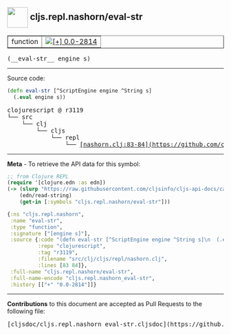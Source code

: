 ## <img width="48px" valign="middle" src="http://i.imgur.com/Hi20huC.png"> cljs.repl.nashorn/eval-str

 <table border="1">
<tr>

<td>function</td>
<td><a href="https://github.com/cljsinfo/cljs-api-docs/tree/0.0-2814"><img valign="middle" alt="[+] 0.0-2814" src="https://img.shields.io/badge/+-0.0--2814-lightgrey.svg"></a> </td>
</tr>
</table>

 <samp>
(__eval-str__ engine s)<br>
</samp>

---





Source code:

```clj
(defn eval-str [^ScriptEngine engine ^String s]
  (.eval engine s))
```

 <pre>
clojurescript @ r3119
└── src
    └── clj
        └── cljs
            └── repl
                └── <ins>[nashorn.clj:83-84](https://github.com/clojure/clojurescript/blob/r3119/src/clj/cljs/repl/nashorn.clj#L83-L84)</ins>
</pre>


---

__Meta__ - To retrieve the API data for this symbol:

```clj
;; from Clojure REPL
(require '[clojure.edn :as edn])
(-> (slurp "https://raw.githubusercontent.com/cljsinfo/cljs-api-docs/catalog/cljs-api.edn")
    (edn/read-string)
    (get-in [:symbols "cljs.repl.nashorn/eval-str"]))
```

```clj
{:ns "cljs.repl.nashorn",
 :name "eval-str",
 :type "function",
 :signature ["[engine s]"],
 :source {:code "(defn eval-str [^ScriptEngine engine ^String s]\n  (.eval engine s))",
          :repo "clojurescript",
          :tag "r3119",
          :filename "src/clj/cljs/repl/nashorn.clj",
          :lines [83 84]},
 :full-name "cljs.repl.nashorn/eval-str",
 :full-name-encode "cljs.repl.nashorn_eval-str",
 :history [["+" "0.0-2814"]]}

```

---

__Contributions__ to this document are accepted as Pull Requests to the following file:

 <pre>
[cljsdoc/cljs.repl.nashorn_eval-str.cljsdoc](https://github.com/cljsinfo/cljs-api-docs/blob/master/cljsdoc/cljs.repl.nashorn_eval-str.cljsdoc)
</pre>

